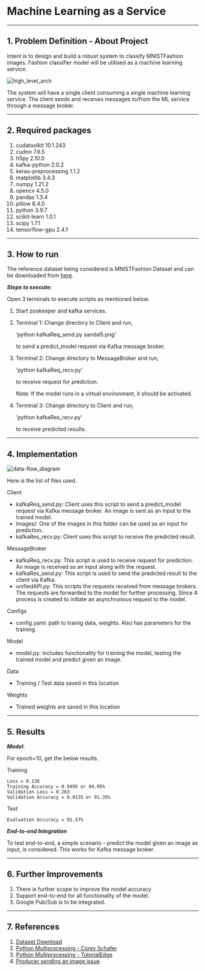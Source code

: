 # Machine Learning as a Service

----------
**1. Problem Definition - About Project**
-------------
Intent is to design and build a robust system to classify MNISTFashion images. Fashion classifier model will be utilised as a machine learning service. 

![high_level_arch](https://user-images.githubusercontent.com/17127066/140688601-ed31bdfb-fafd-47be-b03d-e416a8fe2a9a.jpg )

The system will have a single client consuming a single machine learning service. The client sends and receives messages to/from the ML service through a message broker.


----------
 **2. Required packages**
-------------

1. cudatoolkit               10.1.243
2. cudnn                     7.6.5
3. h5py                      2.10.0
4. kafka-python              2.0.2
5. keras-preprocessing       1.1.2
6. matplotlib                3.4.3
7. numpy                     1.21.2
8. opencv                    4.5.0 
9. pandas                    1.3.4
10. pillow                    8.4.0
11. python                    3.9.7
12. scikit-learn              1.0.1
13. scipy                     1.7.1
14. tensorflow-gpu            2.4.1


----------
 **3. How to run**
-------------

The reference dataset being considered is MNISTFashion Dataset and can be downloaded from [here](https://www.kaggle.com/zalando-research/fashionmnist). 


***Steps to execute:***

Open 3 terminals to execute scripts as mentioned below.
1. Start zookeeper and kafka services.
2. Terminal 1: Change directory to Client and run,
    
    ‘python kafkaReq_send.py sandal5.png’ 
    
    to send a predict_model request via Kafka message broker.
3. Terminal 2: Change directory to MessageBroker and run,
    
    'python kafkaReq_recv.py'
    
    to receive request for prediction.
    
    Note: If the model runs in a virtual environment, it should be activated.
4. Terminal 3: Change directory to Client and run,

    'python kafkaRes_recv.py'

    to receive predicted results.


----------
 **4. Implementation**
-------------

![data-flow_diagram](https://user-images.githubusercontent.com/17127066/140695718-dca40779-5ad4-4e4c-815e-37044fffcb91.jpg)

Here is the list of files used.

Client
 - kafkaReq_send.py: Client uses this script to send a predict_model request via Kafka message broker. An image is sent as an input to the trained model.
 - Images/: One of the images in this folder can be used as an input for prediction.
 - kafkaRes_recv.py: Client uses this script to receive the predicted result.

MessageBroker
 - kafkaReq_recv.py: This script is used to receive request for prediction. An image is received as an input along with the request.
 - kafkaRes_send.py: This script is used to send the predicted result to the client via Kafka.
 - unifiedAPI.py: This scripts the requests received from message brokers. The requests are forwarded to the model for further processing. Since A process is created to initiate an asynchronous request to the model. 

Configs
 - config.yaml: path to trainig data, weights. Also has parameters for the training.

Model
 - model.py: Includes functionality for training the model, testing the trained model and predict given an image.

Data
 - Training / Test data saved in this location

Weights
 - Trained weights are saved in this location

----------
 **5. Results**
-------------

***Model***:

For epoch=10, get the below results.

Training

    Loss = 0.136
    Training Accuracy = 0.9495 or 94.95%
    Validation Loss = 0.263
    Validation Accuracy = 0.9135 or 91.35%

Test

    Evaluation Accuracy = 91.57%


***End-to-end Integration***

To test end-to-end, a simple scenario - predict the model given an image as input, is considered. This works for Kafka message broker.

----------
 **6. Further Improvements**
-------------

1. There is further scope to improve the model accuracy
2. Support end-to-end for all functionality of the model.
3. Google Pub/Sub is to be integrated.

----------
 **7. References**
-------------

1. [Dataset Download](https://www.kaggle.com/zalando-research/fashionmnist)
2. [Python Multiprocessing - Corey Schafer](https://www.youtube.com/watch?v=fKl2JW_qrso)
3. [Python Multiprocessing - TutorialEdge](https://tutorialedge.net/python/concurrency/python-processpoolexecutor-tutorial/)
4. [Producer sending an image issue](https://github.com/dpkp/kafka-python/issues/1045)

